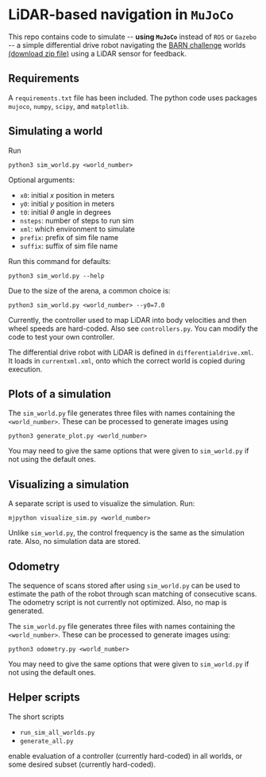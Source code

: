 # LiDAR-based navigation in `MuJoCo` 

This repo contains code to simulate -- **using `MuJoCo`** instead of `ROS` or `Gazebo` -- a simple differential drive robot navigating the [BARN challenge](https://cs.gmu.edu/~xiao/Research/BARN_Challenge/BARN_Challenge25.html) worlds [(download zip file)](https://cs.gmu.edu/~xiao/Research/BARN/BARN_dataset.zip) using a LiDAR sensor for feedback. 

## Requirements

A `requirements.txt` file has been included. The python code uses packages `mujoco`, `numpy`, `scipy`, and `matplotlib`. 


## Simulating a world
Run
```
python3 sim_world.py <world_number>
```

Optional arguments:

- `x0`: initial $x$ position in meters
- `y0`: initial $y$ position in meters
- `t0`: initial $\theta$ angle in degrees
- `nsteps`: number of steps to run sim
- `xml`: which environment to simulate
- `prefix`: prefix of sim file name
- `suffix`: suffix of sim file name

Run this command for defaults:
```
python3 sim_world.py --help
```

Due to the size of the arena, a common choice is:
```
python3 sim_world.py <world_number> --y0=7.0
```

Currently, the controller used to map LiDAR into body velocities and then wheel speeds are hard-coded. Also see `controllers.py`. You can modify the code to test your own controller.

The differential drive robot with LiDAR is defined in `differentialdrive.xml`. It loads in `currentxml.xml`, onto which the correct world is copied during execution.

## Plots of a simulation
The `sim_world.py` file generates three files with names containing the `<world_number>`. These can be processed to generate images using
```
python3 generate_plot.py <world_number>
```
You may need to give the same options that were given to `sim_world.py` if not using the default ones. 


## Visualizing a simulation
A separate script is used to visualize the simulation. Run:

```
mjpython visualize_sim.py <world_number>
```

Unlike `sim_world.py`, the control frequency is the same as the simulation rate. Also, no simulation data are stored. 

## Odometry
The sequence of scans stored after using `sim_world.py` can be used to estimate the path of the robot through scan matching of consecutive scans. The odometry script is not currently not optimized. Also, no map is generated.  

The `sim_world.py` file generates three files with names containing the `<world_number>`. These can be processed to generate images using:
```
python3 odometry.py <world_number>
```
You may need to give the same options that were given to `sim_world.py` if not using the default ones. 

## Helper scripts
The short scripts 

- `run_sim_all_worlds.py`
- `generate_all.py`

enable evaluation of a controller (currently hard-coded) in all worlds, or some desired subset (currently hard-coded). 

